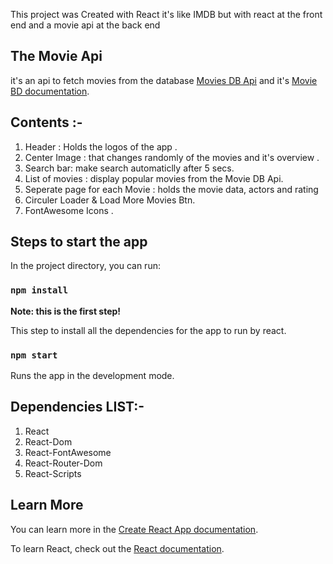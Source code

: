 This project was Created with React it's like IMDB but with react at the front end and a movie api at the back end

## The Movie Api

it's an api to fetch movies from the database [Movies DB Api](https://api.themoviedb.org/) and it's [Movie BD documentation](https://developers.themoviedb.org/3/getting-started/introduction).

## Contents :-

1. Header : Holds the logos of the app .
2. Center Image : that changes randomly of the movies and it's overview .
3. Search bar: make search automaticlly after 5 secs.
4. List of movies : display popular movies from the Movie DB Api.
5. Seperate page for each Movie : holds the movie data, actors and rating
6. Circuler Loader & Load More Movies Btn.
7. FontAwesome Icons .

## Steps to start the app

In the project directory, you can run:

### `npm install`

**Note: this is the first step!**

This step to install all the dependencies for the app to run by react.

### `npm start`

Runs the app in the development mode.<br />

## Dependencies LIST:-

1. React
2. React-Dom
3. React-FontAwesome
4. React-Router-Dom
5. React-Scripts

## Learn More

You can learn more in the [Create React App documentation](https://facebook.github.io/create-react-app/docs/getting-started).

To learn React, check out the [React documentation](https://reactjs.org/).
